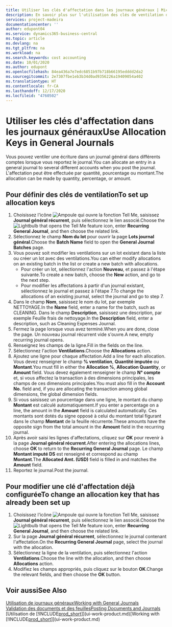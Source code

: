 ```yaml
---
title: Utiliser les clés d'affectation dans les journaux généraux | Microsoft Docs
description: En savoir plus sur l'utilisation des clés de ventilation dans les feuilles.
services: project-madeira
documentationcenter: ''
author: edupont04
ms.service: dynamics365-business-central
ms.topic: article
ms.devlang: na
ms.tgt_pltfrm: na
ms.workload: na
ms.search.keywords: cost accounting
ms.date: 10/01/2020
ms.author: edupont
ms.openlocfilehash: 84ea436a7e7edc6851b97b718b66195edddd2da2
ms.sourcegitcommit: 2e7307fbe1eb3b34d0ad9356226a19409054a402
ms.translationtype: HT
ms.contentlocale: fr-CA
ms.lasthandoff: 12/17/2020
ms.locfileid: "4760502"
---
```

# <a name="use-allocation-keys-in-general-journals"></a><span data-ttu-id="b2a86-103">Utiliser les clés d'affectation dans les journaux généraux</span><span class="sxs-lookup"><span data-stu-id="b2a86-103">Use Allocation Keys in General Journals</span></span>
<span data-ttu-id="b2a86-104">Vous pouvez ventiler une écriture dans un journal général dans différents comptes lorsque vous reportez le journal.</span><span class="sxs-lookup"><span data-stu-id="b2a86-104">You can allocate an entry in a general journal to several different accounts when you post the journal.</span></span> <span data-ttu-id="b2a86-105">L'affectation peut être effectuée par quantité, pourcentage ou montant.</span><span class="sxs-lookup"><span data-stu-id="b2a86-105">The allocation can be made by quantity, percentage, or amount.</span></span>

## <a name="to-set-up-allocation-keys"></a><span data-ttu-id="b2a86-106">Pour définir des clés de ventilation</span><span class="sxs-lookup"><span data-stu-id="b2a86-106">To set up allocation keys</span></span>
1. <span data-ttu-id="b2a86-107">Choisissez l'icône ![Ampoule qui ouvre la fonction Tell Me](media/ui-search/search_small.png "Dites-moi ce que vous voulez faire"), saisissez **Journal général récurrent**, puis sélectionnez le lien associé.</span><span class="sxs-lookup"><span data-stu-id="b2a86-107">Choose the ![Lightbulb that opens the Tell Me feature](media/ui-search/search_small.png "Tell me what you want to do") icon, enter **Recurring General Journal**, and then choose the related link.</span></span>
2. <span data-ttu-id="b2a86-108">Sélectionnez le champ **Nom du lot** pour ouvrir la page **Lots journal général**.</span><span class="sxs-lookup"><span data-stu-id="b2a86-108">Choose the **Batch Name** field to open the **General Journal Batches** page.</span></span>
3. <span data-ttu-id="b2a86-109">Vous pouvez soit modifier les ventilations sur un lot existant dans la liste ou créer un lot avec des ventilations.</span><span class="sxs-lookup"><span data-stu-id="b2a86-109">You can either modify allocations on an existing batch in the list or create a new batch with allocations.</span></span>
   * <span data-ttu-id="b2a86-110">Pour créer un lot, sélectionnez l'action **Nouveau**, et passez à l'étape suivante.</span><span class="sxs-lookup"><span data-stu-id="b2a86-110">To create a new batch, choose the **New** action, and go to the next step.</span></span>
   * <span data-ttu-id="b2a86-111">Pour modifier les affectations à partir d'un journal existant, sélectionnez le journal et passez à l'étape 7.</span><span class="sxs-lookup"><span data-stu-id="b2a86-111">To change the allocations of an existing journal, select the journal and go to step 7.</span></span>    
4. <span data-ttu-id="b2a86-112">Dans le champ **Nom**, saisissez le nom du lot, par exemple NETTOYAGE.</span><span class="sxs-lookup"><span data-stu-id="b2a86-112">In the **Name** field, enter a name for the batch, such as CLEANING.</span></span> <span data-ttu-id="b2a86-113">Dans le champ **Description**, saisissez une description, par exemple Feuille frais de nettoyage.</span><span class="sxs-lookup"><span data-stu-id="b2a86-113">In the **Description** field, enter a description, such as Cleaning Expenses Journal.</span></span>
5. <span data-ttu-id="b2a86-114">Fermez la page lorsque vous avez terminé.</span><span class="sxs-lookup"><span data-stu-id="b2a86-114">When you are done, close the page.</span></span> <span data-ttu-id="b2a86-115">Un nouveau journal récurrent vide s'ouvre.</span><span class="sxs-lookup"><span data-stu-id="b2a86-115">A new, empty recurring journal opens.</span></span>
6. <span data-ttu-id="b2a86-116">Renseignez les champs de la ligne.</span><span class="sxs-lookup"><span data-stu-id="b2a86-116">Fill in the fields on the line.</span></span>
7. <span data-ttu-id="b2a86-117">Sélectionnez l'action **Ventilations**.</span><span class="sxs-lookup"><span data-stu-id="b2a86-117">Choose the **Allocations** action.</span></span>
8. <span data-ttu-id="b2a86-118">Ajoutez une ligne pour chaque affectation.</span><span class="sxs-lookup"><span data-stu-id="b2a86-118">Add a line for each allocation.</span></span> <span data-ttu-id="b2a86-119">Vous devez renseigner le champ **% ventilation**, **Quantité imputée** ou **Montant**.</span><span class="sxs-lookup"><span data-stu-id="b2a86-119">You must fill in either the **Allocation %**, **Allocation Quantity**, or **Amount** field.</span></span> <span data-ttu-id="b2a86-120">Vous devez également renseigner le champ **N° compte** et, si vous affectez la transaction à des dimensions principales, les champs de ces dimensions principales.</span><span class="sxs-lookup"><span data-stu-id="b2a86-120">You must also fill in the **Account No.** field and, if you are allocating the transaction among global dimensions, the global dimension fields.</span></span>
9. <span data-ttu-id="b2a86-121">Si vous saisissez un pourcentage dans une ligne, le montant du champ **Montant** est calculé automatiquement.</span><span class="sxs-lookup"><span data-stu-id="b2a86-121">If you enter a percentage on a line, the amount in the **Amount** field is calculated automatically.</span></span> <span data-ttu-id="b2a86-122">Ces montants sont dotés du signe opposé à celui du montant total figurant dans le champ **Montant** de la feuille récurrente.</span><span class="sxs-lookup"><span data-stu-id="b2a86-122">These amounts have the opposite sign from the total amount in the **Amount** field in the recurring journal.</span></span>
10. <span data-ttu-id="b2a86-123">Après avoir saisi les lignes d'affectations, cliquez sur **OK** pour revenir à la page **Journal général récurrent**.</span><span class="sxs-lookup"><span data-stu-id="b2a86-123">After entering the allocations lines, choose **OK** to return to the **Recurring General Journal** page.</span></span> <span data-ttu-id="b2a86-124">Le champ **Montant imputé DS** est renseigné et correspond au champ **Montant**.</span><span class="sxs-lookup"><span data-stu-id="b2a86-124">The **Allocated Amt. (USD)** field is filled in and matches the **Amount** field.</span></span>
11. <span data-ttu-id="b2a86-125">Reportez le journal.</span><span class="sxs-lookup"><span data-stu-id="b2a86-125">Post the journal.</span></span>

## <a name="to-change-an-allocation-key-that-has-already-been-set-up"></a><span data-ttu-id="b2a86-126">Pour modifier une clé d'affectation déjà configurée</span><span class="sxs-lookup"><span data-stu-id="b2a86-126">To change an allocation key that has already been set up</span></span>
1. <span data-ttu-id="b2a86-127">Choisissez l'icône ![Ampoule qui ouvre la fonction Tell Me](media/ui-search/search_small.png "Dites-moi ce que vous voulez faire"), saisissez **Journal général récurrent**, puis sélectionnez le lien associé.</span><span class="sxs-lookup"><span data-stu-id="b2a86-127">Choose the ![Lightbulb that opens the Tell Me feature](media/ui-search/search_small.png "Tell me what you want to do") icon, enter **Recurring General Journal**, and then choose the related link.</span></span>
2. <span data-ttu-id="b2a86-128">Sur la page **Journal général récurrent**, sélectionnez le journal contenant l'affectation.</span><span class="sxs-lookup"><span data-stu-id="b2a86-128">On the **Recurring General Journal** page, select the journal with the allocation.</span></span>
3. <span data-ttu-id="b2a86-129">Sélectionnez la ligne de la ventilation, puis sélectionnez l'action **Ventilations**.</span><span class="sxs-lookup"><span data-stu-id="b2a86-129">Choose the line with the allocation, and then choose **Allocations** action.</span></span>
4. <span data-ttu-id="b2a86-130">Modifiez les champs appropriés, puis cliquez sur le bouton **OK**.</span><span class="sxs-lookup"><span data-stu-id="b2a86-130">Change the relevant fields, and then choose the **OK** button.</span></span>

## <a name="see-also"></a><span data-ttu-id="b2a86-131">Voir aussi</span><span class="sxs-lookup"><span data-stu-id="b2a86-131">See Also</span></span>
[<span data-ttu-id="b2a86-132">Utilisation de journaux généraux</span><span class="sxs-lookup"><span data-stu-id="b2a86-132">Working with General Journals</span></span>](ui-work-general-journals.md)  
[<span data-ttu-id="b2a86-133">Validation des documents et des feuilles</span><span class="sxs-lookup"><span data-stu-id="b2a86-133">Posting Documents and Journals</span></span>](ui-post-documents-journals.md)  
<span data-ttu-id="b2a86-134">[Utilisation de [!INCLUDE[prod_short](includes/prod_short.md)]](ui-work-product.md)</span><span class="sxs-lookup"><span data-stu-id="b2a86-134">[Working with [!INCLUDE[prod_short](includes/prod_short.md)]](ui-work-product.md)</span></span>
